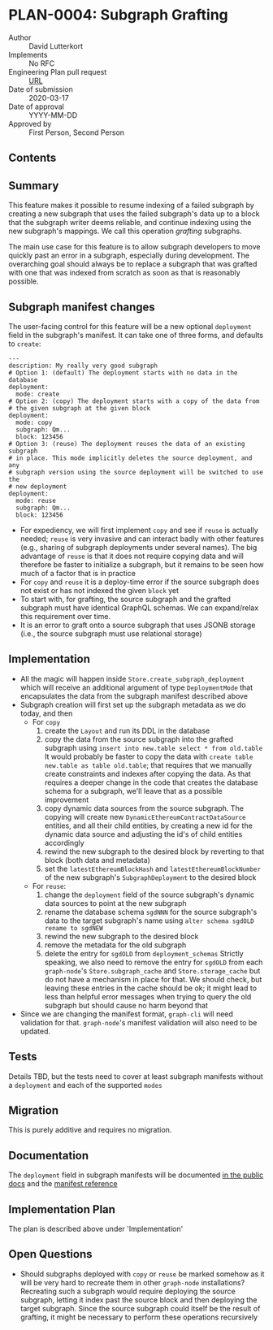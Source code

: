 # PLAN-0004: Subgraph Grafting

<dl>
  <dt>Author</dt>
  <dd>David Lutterkort</dd>

  <dt>Implements</dt>
  <dd>No RFC</dd>

  <dt>Engineering Plan pull request</dt>
  <dd><a href="URL">URL</a></dd>

  <dt>Date of submission</dt>
  <dd>2020-03-17</dd>

  <dt>Date of approval</dt>
  <dd>YYYY-MM-DD</dd>

  <dt>Approved by</dt>
  <dd>First Person, Second Person</dd>
</dl>

## Contents

<!-- toc -->

## Summary

This feature makes it possible to resume indexing of a failed subgraph by
creating a new subgraph that uses the failed subgraph's data up to a block
that the subgraph writer deems reliable, and continue indexing using the
new subgraph's mappings. We call this operation *grafting* subgraphs.

The main use case for this feature is to allow subgraph developers to move
quickly past an error in a subgraph, especially during development. The
overarching goal should always be to replace a subgraph that was grafted
with one that was indexed from scratch as soon as that is reasonably
possible.

## Subgraph manifest changes

The user-facing control for this feature will be a new optional
`deployment` field in the subgraph's manifest. It can take one of three
forms, and defaults to `create`:

    ---
    description: My really very good subgraph
    # Option 1: (default) The deployment starts with no data in the database
    deployment:
      mode: create
    # Option 2: (copy) The deployment starts with a copy of the data from
    # the given subgraph at the given block
    deployment:
      mode: copy
      subgraph: Qm...
      block: 123456
    # Option 3: (reuse) The deployment reuses the data of an existing subgraph
    # in place. This mode implicitly deletes the source deployment, and any
    # subgraph version using the source deployment will be switched to use the
    # new deployment
    deployment:
      mode: reuse
      subgraph: Qm...
      block: 123456

- For expediency, we will first implement `copy` and see if `reuse` is
  actually needed; `reuse` is very invasive and can interact badly with
  other features (e.g., sharing of subgraph deployments under several
  names). The big advantage of `reuse` is that it does not require copying
  data and will therefore be faster to initialize a subgraph, but it
  remains to be seen how much of a factor that is in practice
- For `copy` and `reuse` it is a deploy-time error if the source subgraph
  does not exist or has not indexed the given `block` yet
- To start with, for grafting, the source subgraph and the grafted subgraph
  must have identical GraphQL schemas. We can expand/relax this requirement
  over time.
- It is an error to graft onto a source subgraph that uses JSONB storage
  (i.e., the source subgraph must use relational storage)

## Implementation

- All the magic will happen inside `Store.create_subgraph_deployment` which
  will receive an additional argument of type `DeploymentMode` that
  encapsulates the data from the subgraph manifest described above
- Subgraph creation will first set up the subgraph metadata as we do today,
  and then
    - For `copy`
        1. create the `Layout` and run its DDL in the database
        2. copy the data from the source subgraph into the grafted subgraph
           using `insert into new.table select * from old.table` It would
           probably be faster to copy the data with `create table new.table
           as table old.table`; that requires that we manually create
           constraints and indexes after copying the data. As that requires
           a deeper change in the code that creates the database schema for
           a subgraph, we'll leave that as a possible improvement
        3. copy dynamic data sources from the source subgraph. The copying
           will create new `DynamicEthereumContractDataSource` entities,
           and all their child entities, by creating a new id for the
           dynamic data source and adjusting the id's of child entities
           accordingly
        4. rewind the new subgraph to the desired block by reverting to
           that block (both data and metadata)
        5. set the `latestEthereumBlockHash` and
           `latestEthereumBlockNumber` of the new subgraph's
           `SubgraphDeployment` to the desired block
    - For `reuse`:
        1. change the `deployment` field of the source subgraph's dynamic
           data sources to point at the new subgraph
        2. rename the database schema `sgdNNN` for the source subgraph's
           data to the target subgraph's name using `alter schema sgdOLD
           rename to sgdNEW`
        3. rewind the new subgraph to the desired block
        4. remove the metadata for the old subgraph
        5. delete the entry for `sgdOLD` from `deployment_schemas` Strictly
           speaking, we also need to remove the entry for `sgdOLD` from
           each `graph-node`'s `Store.subgraph_cache` and
           `Store.storage_cache` but do not have a mechanism in place for
           that. We should check, but leaving these entries in the cache
           should be ok; it might lead to less than helpful error messages
           when trying to query the old subgraph but should cause no harm
           beyond that
- Since we are changing the manifest format, `graph-cli` will need
  validation for that. `graph-node`'s manifest validation will also need to
  be updated.

## Tests

Details TBD, but the tests need to cover at least subgraph manifests
without a `deployment` and each of the supported `modes`

## Migration

This is purely additive and requires no migration.

## Documentation

The `deployment` field in subgraph manifests will be documented [in the
public
docs](https://thegraph.com/docs/define-a-subgraph#the-subgraph-manifest)
and the [manifest reference](https://github.com/graphprotocol/graph-node/blob/master/docs/subgraph-manifest.md)

## Implementation Plan

The plan is described above under 'Implementation'

## Open Questions

- Should subgraphs deployed with `copy` or `reuse` be marked somehow as it
  will be very hard to recreate them in other `graph-node` installations?
  Recreating such a subgraph would require deploying the source subgraph,
  letting it index past the source block and then deploying the target
  subgraph. Since the source subgraph could itself be the result of
  grafting, it might be necessary to perform these operations recursively
